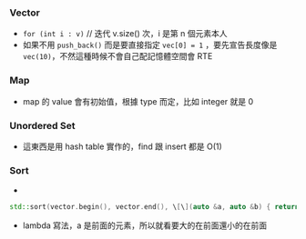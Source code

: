 ### Vector

- `for (int i : v)` // 迭代 v.size() 次，i 是第 n 個元素本人
-  如果不用 `push_back()` 而是要直接指定 `vec[0] = 1` ，要先宣告長度像是 `vec(10)`，不然這種時候不會自己配記憶體空間會 RTE
### Map

- map 的 value 會有初始值，根據 type 而定，比如 integer 就是 0
### Unordered Set

- 這東西是用 hash table 實作的，find 跟 insert 都是 O(1)

### Sort
- ```
``` c++ = 
std::sort(vector.begin(), vector.end(), \[\](auto &a, auto &b) { return a > b })
```
- lambda 寫法，a 是前面的元素，所以就看要大的在前面還小的在前面